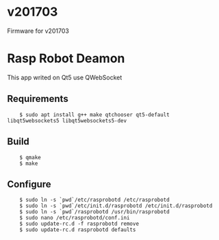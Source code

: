 # v201703
Firmware for v201703

# Rasp Robot Deamon

This app writed on Qt5 use QWebSocket

## Requirements

        $ sudo apt install g++ make qtchooser qt5-default libqt5websockets5 libqt5websockets5-dev

## Build

        $ qmake
        $ make

## Configure

        $ sudo ln -s `pwd`/etc/rasprobotd /etc/rasprobotd
        $ sudo ln -s `pwd`/etc/init.d/rasprobotd /etc/init.d/rasprobotd
        $ sudo ln -s `pwd`/rasprobotd /usr/bin/rasprobotd
        $ sudo nano /etc/rasprobotd/conf.ini
        $ sudo update-rc.d -f rasprobotd remove
        $ sudo update-rc.d rasprobotd defaults

